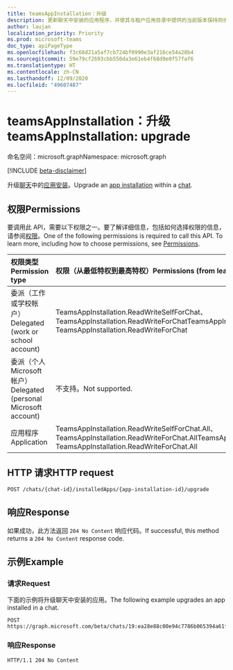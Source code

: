 ```yaml
---
title: teamsAppInstallation：升级
description: 更新聊天中安装的应用程序，并使其与租户应用目录中提供的当前版本保持同步。
author: laujan
localization_priority: Priority
ms.prod: microsoft-teams
doc_type: apiPageType
ms.openlocfilehash: f3c68d21a5af7cb724bf0990e3af216ce54a28b4
ms.sourcegitcommit: 59e79cf2693cbb550da3e61eb4f68d9e0f57faf6
ms.translationtype: HT
ms.contentlocale: zh-CN
ms.lasthandoff: 12/09/2020
ms.locfileid: "49607487"
---
```

# <a name="teamsappinstallation-upgrade"></a><span data-ttu-id="b59d8-103">teamsAppInstallation：升级</span><span class="sxs-lookup"><span data-stu-id="b59d8-103">teamsAppInstallation: upgrade</span></span>

<span data-ttu-id="b59d8-104">命名空间：microsoft.graph</span><span class="sxs-lookup"><span data-stu-id="b59d8-104">Namespace: microsoft.graph</span></span>

[!INCLUDE [beta-disclaimer](../../includes/beta-disclaimer.md)]

<span data-ttu-id="b59d8-105">升级[聊天](../resources/chat.md)中的[应用安装](../resources/teamsappinstallation.md)。</span><span class="sxs-lookup"><span data-stu-id="b59d8-105">Upgrade an [app installation](../resources/teamsappinstallation.md) within a [chat](../resources/chat.md).</span></span>

## <a name="permissions"></a><span data-ttu-id="b59d8-106">权限</span><span class="sxs-lookup"><span data-stu-id="b59d8-106">Permissions</span></span>

<span data-ttu-id="b59d8-p101">要调用此 API，需要以下权限之一。要了解详细信息，包括如何选择权限的信息，请参阅[权限](/graph/permissions-reference)。</span><span class="sxs-lookup"><span data-stu-id="b59d8-p101">One of the following permissions is required to call this API. To learn more, including how to choose permissions, see [Permissions](/graph/permissions-reference).</span></span>

|<span data-ttu-id="b59d8-109">权限类型</span><span class="sxs-lookup"><span data-stu-id="b59d8-109">Permission type</span></span>      | <span data-ttu-id="b59d8-110">权限（从最低特权到最高特权）</span><span class="sxs-lookup"><span data-stu-id="b59d8-110">Permissions (from least to most privileged)</span></span>              |
|:--------------------|:---------------------------------------------------------|
|<span data-ttu-id="b59d8-111">委派（工作或学校帐户）</span><span class="sxs-lookup"><span data-stu-id="b59d8-111">Delegated (work or school account)</span></span> | <span data-ttu-id="b59d8-112">TeamsAppInstallation.ReadWriteSelfForChat、TeamsAppInstallation.ReadWriteForChat</span><span class="sxs-lookup"><span data-stu-id="b59d8-112">TeamsAppInstallation.ReadWriteSelfForChat, TeamsAppInstallation.ReadWriteForChat</span></span> |
|<span data-ttu-id="b59d8-113">委派（个人 Microsoft 帐户）</span><span class="sxs-lookup"><span data-stu-id="b59d8-113">Delegated (personal Microsoft account)</span></span> | <span data-ttu-id="b59d8-114">不支持。</span><span class="sxs-lookup"><span data-stu-id="b59d8-114">Not supported.</span></span>   |
|<span data-ttu-id="b59d8-115">应用程序</span><span class="sxs-lookup"><span data-stu-id="b59d8-115">Application</span></span> | <span data-ttu-id="b59d8-116">TeamsAppInstallation.ReadWriteSelfForChat.All、TeamsAppInstallation.ReadWriteForChat.All</span><span class="sxs-lookup"><span data-stu-id="b59d8-116">TeamsAppInstallation.ReadWriteSelfForChat.All, TeamsAppInstallation.ReadWriteForChat.All</span></span> |

## <a name="http-request"></a><span data-ttu-id="b59d8-117">HTTP 请求</span><span class="sxs-lookup"><span data-stu-id="b59d8-117">HTTP request</span></span>
<!-- { "blockType": "ignored" } -->

```http
POST /chats/{chat-id}/installedApps/{app-installation-id}/upgrade
```

## <a name="response"></a><span data-ttu-id="b59d8-118">响应</span><span class="sxs-lookup"><span data-stu-id="b59d8-118">Response</span></span>

<span data-ttu-id="b59d8-119">如果成功，此方法返回 `204 No Content` 响应代码。</span><span class="sxs-lookup"><span data-stu-id="b59d8-119">If successful, this method returns a `204 No Content` response code.</span></span>

## <a name="example"></a><span data-ttu-id="b59d8-120">示例</span><span class="sxs-lookup"><span data-stu-id="b59d8-120">Example</span></span>

### <a name="request"></a><span data-ttu-id="b59d8-121">请求</span><span class="sxs-lookup"><span data-stu-id="b59d8-121">Request</span></span>

<span data-ttu-id="b59d8-122">下面的示例将升级聊天中安装的应用。</span><span class="sxs-lookup"><span data-stu-id="b59d8-122">The following example upgrades an app installed in a chat.</span></span>
<!-- {
  "blockType": "request",
  "name": "upgrade_installedApps_in_chat"
}-->

```http
POST https://graph.microsoft.com/beta/chats/19:ea28e88c00e94c7786b065394a61f296@thread.v2/installedApps/NjRiOWM3NDYtYjE1NS00MDQyLThkNDctOTQxYmQzODE2ODFiIyMwZDgyMGVjZC1kZWYyLTQyOTctYWRhZC03ODA1NmNkZTdjNzg=/upgrade
```

### <a name="response"></a><span data-ttu-id="b59d8-123">响应</span><span class="sxs-lookup"><span data-stu-id="b59d8-123">Response</span></span>

<!-- {
  "blockType": "response",
  "truncated": true
}
-->

```http
HTTP/1.1 204 No Content
```

<!-- uuid: 8fcb5dbc-d5aa-4681-8e31-b001d5168d79
2015-10-25 14:57:30 UTC -->
<!-- {
  "type": "#page.annotation",
  "description": "Chat update installedapps",
  "keywords": "",
  "section": "documentation",
  "tocPath": ""
}-->
